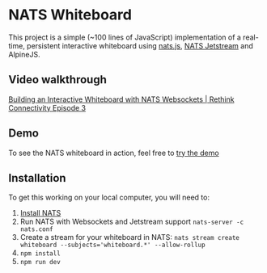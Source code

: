 # NATS Whiteboard

This project is a simple (~100 lines of JavaScript) implementation of a real-time, persistent interactive whiteboard using [nats.js](https://github.com/nats-io/nats.js), [NATS Jetstream](https://docs.nats.io/nats-concepts/jetstream) and AlpineJS.

## Video walkthrough
[Building an Interactive Whiteboard with NATS Websockets | Rethink Connectivity Episode 3 ](https://www.youtube.com/watch?v=As5FojxWViI&list=PLgqCaaYodvKY22TpvwlsalIArTmc56W9h&index=3)

## Demo
To see the NATS whiteboard in action, feel free to [try the demo](https://nats-whiteboard.onrender.com/)

## Installation
To get this working on your local computer, you will need to:

1. [Install NATS](https://docs.nats.io/running-a-nats-service/introduction/installation)
2. Run NATS with Websockets and Jetstream support `nats-server -c nats.conf`
3. Create a stream for your whiteboard in NATS: `nats stream create whiteboard --subjects='whiteboard.*' --allow-rollup`
4. `npm install`
5. `npm run dev`

